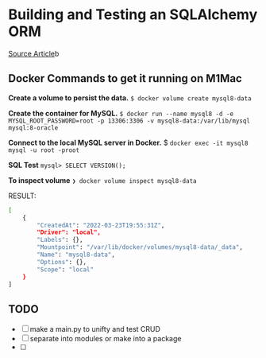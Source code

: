 
# Building and Testing an SQLAlchemy ORM 

[Source Article](https://medium.com/codex/learn-the-basics-and-get-started-with-sqlalchemy-orm-from-scratch-66c8624b069)b




## Docker Commands to get it running on M1Mac


**Create a volume to persist the data.**
`$ docker volume create mysql8-data`

**Create the container for MySQL.**
`$ docker run --name mysql8 -d -e MYSQL_ROOT_PASSWORD=root -p 13306:3306 -v mysql8-data:/var/lib/mysql mysql:8-oracle`


**Connect to the local MySQL server in Docker.**
$ `docker exec -it mysql8 mysql -u root -proot`

**SQL Test**
`mysql> SELECT VERSION();`


**To inspect volume**
`❯ docker volume inspect mysql8-data`

RESULT:
``` bash
[
    {
        "CreatedAt": "2022-03-23T19:55:31Z",
        "Driver": "local",
        "Labels": {},
        "Mountpoint": "/var/lib/docker/volumes/mysql8-data/_data",
        "Name": "mysql8-data",
        "Options": {},
        "Scope": "local"
    }
]

```

## TODO
- [ ] make a main.py to unifty and test CRUD
- [ ] separate into modules or make into a package
- [ ] 



